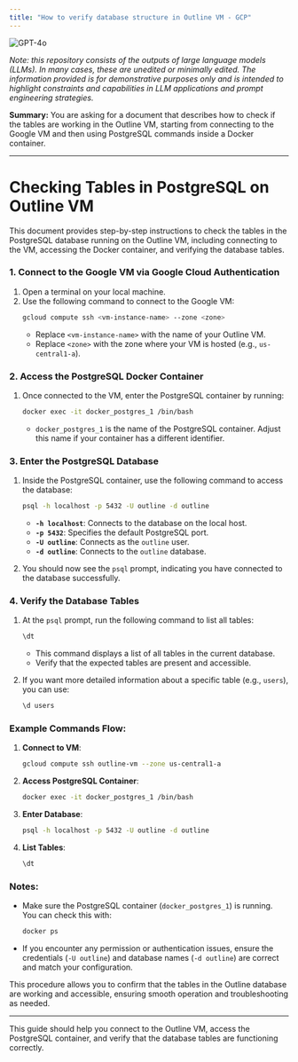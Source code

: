 ```yaml
---
title: "How to verify database structure in Outline VM - GCP"
---
```

![GPT-4o](https://img.shields.io/badge/GPT--4o-3333FF?style=for-the-badge&logo=openai&logoColor=white)



*Note: this repository consists of the outputs of large language models (LLMs). In many cases, these are unedited or minimally edited. The information provided is for demonstrative purposes only and is intended to highlight constraints and capabilities in LLM applications and prompt engineering strategies.*


**Summary:** You are asking for a document that describes how to check if the tables are working in the Outline VM, starting from connecting to the Google VM and then using PostgreSQL commands inside a Docker container.

---

# Checking Tables in PostgreSQL on Outline VM

This document provides step-by-step instructions to check the tables in the PostgreSQL database running on the Outline VM, including connecting to the VM, accessing the Docker container, and verifying the database tables.

### 1. Connect to the Google VM via Google Cloud Authentication

1. Open a terminal on your local machine.
2. Use the following command to connect to the Google VM:
   ```bash
   gcloud compute ssh <vm-instance-name> --zone <zone>
   ```
   - Replace `<vm-instance-name>` with the name of your Outline VM.
   - Replace `<zone>` with the zone where your VM is hosted (e.g., `us-central1-a`).

### 2. Access the PostgreSQL Docker Container

1. Once connected to the VM, enter the PostgreSQL container by running:
   ```bash
   docker exec -it docker_postgres_1 /bin/bash
   ```
   - `docker_postgres_1` is the name of the PostgreSQL container. Adjust this name if your container has a different identifier.

### 3. Enter the PostgreSQL Database

1. Inside the PostgreSQL container, use the following command to access the database:
   ```bash
   psql -h localhost -p 5432 -U outline -d outline
   ```
   - **`-h localhost`**: Connects to the database on the local host.
   - **`-p 5432`**: Specifies the default PostgreSQL port.
   - **`-U outline`**: Connects as the `outline` user.
   - **`-d outline`**: Connects to the `outline` database.

2. You should now see the `psql` prompt, indicating you have connected to the database successfully.

### 4. Verify the Database Tables

1. At the `psql` prompt, run the following command to list all tables:
   ```sql
   \dt
   ```
   - This command displays a list of all tables in the current database.
   - Verify that the expected tables are present and accessible.

2. If you want more detailed information about a specific table (e.g., `users`), you can use:
   ```sql
   \d users
   ```

### Example Commands Flow:

1. **Connect to VM**:
   ```bash
   gcloud compute ssh outline-vm --zone us-central1-a
   ```

2. **Access PostgreSQL Container**:
   ```bash
   docker exec -it docker_postgres_1 /bin/bash
   ```

3. **Enter Database**:
   ```bash
   psql -h localhost -p 5432 -U outline -d outline
   ```

4. **List Tables**:
   ```sql
   \dt
   ```

### Notes:
- Make sure the PostgreSQL container (`docker_postgres_1`) is running. You can check this with:
  ```bash
  docker ps
  ```
- If you encounter any permission or authentication issues, ensure the credentials (`-U outline`) and database names (`-d outline`) are correct and match your configuration.

This procedure allows you to confirm that the tables in the Outline database are working and accessible, ensuring smooth operation and troubleshooting as needed.

--- 

This guide should help you connect to the Outline VM, access the PostgreSQL container, and verify that the database tables are functioning correctly.